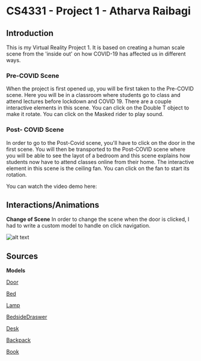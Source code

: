 
# CS4331 - Project 1 - Atharva Raibagi

## Introduction

This is my Virtual Reality Project 1. It is based on creating a human scale scene from the 'inside out' on how COVID-19 has affected us in different ways. 

### Pre-COVID Scene
When the project is first opened up, you will be first taken to the Pre-COVID scene. Here you will be in a classroom where students go to class and attend lectures before lockdown and COVID 19. There are a couple interactive elements in this scene.
You can click on the Double T object to make it rotate.
You can click on the Masked rider to play sound.

### Post- COVID Scene
In order to go to the Post-Covid scene, you'll have to click on the door in the first scene. You will then be transported to the Post-COVID scene where you will be able to see the layot of a bedroom and this scene explains how students now have to attend classes online from their home. The interactive element in this scene is the ceiling fan. You can click on the fan to start its rotation. 

You can watch the video demo here:



## Interactions/Animations

**Change of Scene**
In order to change the scene when the door is clicked, I had to write a custom model to handle on click navigation.

![alt text](https://github.com/atharvaraibagi/atharvaraibagi.github.io/blob/master/images/customFunction.png)





## Sources

**Models**

[Door](https://free3d.com/3d-model/interior-door-66723.html)

[Bed](https://free3d.com/3d-model/full-size-bed-with-white-sheets-black-v1--434476.html)

[Lamp](https://free3d.com/3d-model/older-lamp-28459.html)

[BedsideDraswer](https://free3d.com/3d-model/drawer-bed-side-547686.html)

[Desk](https://free3d.com/3d-model/computer-table-86952.html)

[Backpack](https://free3d.com/3d-model/backpack-v2--607100.html)

[Book](https://free3d.com/3d-model/books-pencil-lapis-e-livros-52285.html)